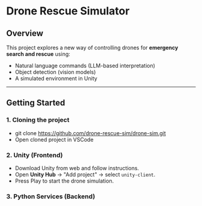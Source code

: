 # Drone Rescue Simulator

## Overview

This project explores a new way of controlling drones for **emergency search and rescue** using:

- Natural language commands (LLM-based interpretation)
- Object detection (vision models)
- A simulated environment in Unity

---

## Getting Started

### 1. Cloning the project

- git clone https://github.com/drone-rescue-sim/drone-sim.git
- Open cloned project in VSCode

### 2. Unity (Frontend)

- Download Unity from web and follow instructions.
- Open **Unity Hub** → "Add project" → select `unity-client`.
- Press Play to start the drone simulation.

### 3. Python Services (Backend)
